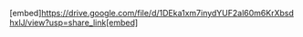 [embed]https://drive.google.com/file/d/1DEka1xm7inydYUF2al60m6KrXbsdhxlJ/view?usp=share_link[embed]
